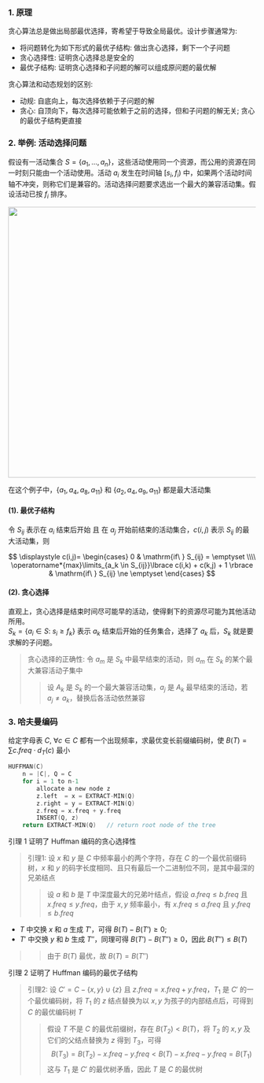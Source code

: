 ### 1. 原理

贪心算法总是做出局部最优选择，寄希望于导致全局最优。设计步骤通常为:

-   将问题转化为如下形式的最优子结构: 做出贪心选择，剩下一个子问题
-   贪心选择性: 证明贪心选择总是安全的
-   最优子结构: 证明贪心选择和子问题的解可以组成原问题的最优解

贪心算法和动态规划的区别:

-   动规: 自底向上，每次选择依赖于子问题的解
-   贪心: 自顶向下，每次选择可能依赖于之前的选择，但和子问题的解无关; 贪心的最优子结构更直接

### 2. 举例: 活动选择问题

假设有一活动集合 $S=\lbrace a_1, ...,a_n \rbrace$，这些活动使用同一个资源，而公用的资源在同一时刻只能由一个活动使用。活动 $a_i$ 发生在时间轴 $[s_i, f_i)$ 中，如果两个活动时间轴不冲突，则称它们是兼容的。活动选择问题要求选出一个最大的兼容活动集。假设活动已按 $f_i$ 排序。

<font class="i_l_b%30" id="eg: activity selection">
<img src="../img/aceg.png"  width=550>
</font>

在这个例子中，$\lbrace a_1,a_4,a_8,a_{11} \rbrace$ 和 $\lbrace a_2,a_4,a_9,a_{11} \rbrace$ 都是最大活动集

#### (1). 最优子结构

令 $S_{ij}$ 表示在 $a_i$ 结束后开始 且 在 $a_j$ 开始前结束的活动集合，$c(i,j)$ 表示 $S_{ij}$ 的最大活动集，则

$$
\displaystyle
c(i,j)=
\begin{cases}
0 & \mathrm{if\ } S_{ij} = \emptyset \\\\
\operatorname*{max}\limits_{a_k \in S_{ij}}\lbrace c(i,k) + c(k,j) + 1 \rbrace & \mathrm{if\ } S_{ij} \ne \emptyset
\end{cases}
$$

#### (2). 贪心选择

直观上，贪心选择是结束时间尽可能早的活动，使得剩下的资源尽可能为其他活动所用。<br>
$S_k = \lbrace a_i \in S:\ s_i \geq f_k \rbrace$ 表示 $a_k$ 结束后开始的任务集合，选择了 $a_k$ 后，$S_k$ 就是要求解的子问题。

> <ktb></ktb>
> 贪心选择的正确性: 令 $a_m$ 是 $S_k$ 中最早结束的活动，则 $a_m$ 在 $S_k$ 的某个最大兼容活动子集中 <br>
>
> > 设 $A_k$ 是 $S_k$ 的一个最大兼容活动集，$a_j$ 是 $A_k$ 最早结束的活动，若 $a_j \ne a_k$，替换后各活动依然兼容</pe>

### 3. 哈夫曼编码

给定字母表 $C$, $\forall c\in C$ 都有一个出现频率，求最优变长前缀编码树，使 $B(T)=\sum c.freq \cdot d_T(c)$ 最小

```C
HUFFMAN(C)
    n = |C|, Q = C
    for i = 1 to n-1
        allocate a new node z
        z.left  = x = EXTRACT-MIN(Q)
        z.right = y = EXTRACT-MIN(Q)
        z.freq = x.freq + y.freq
        INSERT(Q, z)
    return EXTRACT-MIN(Q)   // return root node of the tree
```

引理 1 证明了 Huffman 编码的贪心选择性

<!-- prettier-ignore-start -->

> <ktb></ktb>
> 引理1: 设 $x$ 和 $y$ 是 $C$ 中频率最小的两个字符，存在 $C$ 的一个最优前缀码树，$x$ 和 $y$ 的码字长度相同、且只有最后一个二进制位不同，是其中最深的兄弟结点 <br>
>
> > 设 $a$ 和 $b$ 是 $T$ 中深度最大的兄弟叶结点，假设 $a.freq \leq b.freq$ 且 $x.freq \leq y.freq$，由于 $x,y$ 频率最小，有 $x.freq \leq a.freq$ 且 $y.freq \leq b.freq$ <br>
> >
-   $T$ 中交换 $x$ 和 $a$ 生成 $T'$，可得 $B(T) - B(T') \geq 0$; 
-   $T'$ 中交换 $y$ 和 $b$ 生成 $T''$，同理可得 $B(T') - B(T'') \geq 0$，因此 $B(T'')\leq B(T)$
> >
> > 由于 $B(T)$ 最优，故 $B(T)=B(T'')$

<!-- prettier-ignore-end-->

引理 2 证明了 Huffman 编码的最优子结构

<!-- prettier-ignore-start -->

> <ktb></ktb>
> 引理2: 设 $C'=C-\lbrace x,y \rbrace \cup \lbrace z \rbrace$ 且 $z.freq = x.freq + y.freq$，$T_1$ 是 $C'$ 的一个最优编码树，将 $T_1$ 的 $z$ 结点替换为以 $x,y$ 为孩子的内部结点后，可得到 $C$ 的最优编码树 $T$<br>
>
> > 假设 $T$ 不是 $C$ 的最优前缀树，存在 $B(T_2) < B(T)$，将 $T_2$ 的 $x,y$ 及它们的父结点替换为 $z$ 得到 $T_3$，可得 <b4>
> > $$ B(T_3) = B(T_2) - x.freq - y.freq < B(T) - x.freq - y.freq = B(T_1) $$
> > 这与 $T_1$ 是 $C'$ 的最优树矛盾，因此 $T$ 是 $C$ 的最优树

<!-- prettier-ignore-end-->
